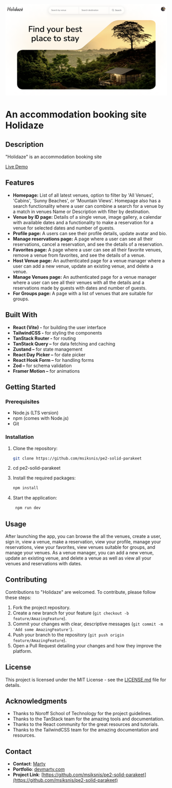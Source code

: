![Mr Cap's Store Logo](/public/assets/homepage.png)

# An accommodation booking site Holidaze

## Description

"Holidaze" is an accommodation booking site

[Live Demo](https://venue-booking-msiksnis.netlify.app/)

## Features

- **Homepage:** List of all latest venues, option to filter by 'All Venues', 'Cabins', 'Sunny Beaches', or 'Mountain Views'. Homepage also has a search functionality where a user can combine a search for a venue by a match in venues Name or Description with filter by destination.
- **Venue by ID page:** Details of a single venue, image gallery, a calendar with available dates and a functionality to make a reservation for a venue for selected dates and number of guests.
- **Profile page:** A users can see their profile details, update avatar and bio.
- **Manage reservations page:** A page where a user can see all their reservations, cancel a reservation, and see the details of a reservation.
- **Favorites page:** A page where a user can see all their favorite venues, remove a venue from favorites, and see the details of a venue.
- **Host Venue page:** An authenticated page for a venue manager where a user can add a new venue, update an existing venue, and delete a venue.
- **Manage Venues page:** An authenticated page for a venue manager where a user can see all their venues with all the details and a reservations made by guests with dates and number of guests.
- **For Groups page:** A page with a list of venues that are suitable for groups.

## Built With

- **React (Vite) -** for building the user interface
- **TailwindCSS -** for styling the components
- **TanStack Router -** for routing
- **TanStack Query –** for data fetching and caching
- **Zustand –** for state management
- **React Day Picker –** for date picker
- **React Hook Form –** for handling forms
- **Zod –** for schema validation
- **Framer Motion –** for animations

## Getting Started

### Prerequisites

- Node.js (LTS version)
- npm (comes with Node.js)
- Git

### Installation

1. Clone the repository:

   ```bash
   git clone https://github.com/msiksnis/pe2-solid-parakeet
   ```

2. cd pe2-solid-parakeet

3. Install the required packages:

   ```bash
   npm install

   ```

4. Start the application:

   ```bash
    npm run dev
   ```

## Usage

After launching the app, you can browse the all the venues, create a user, sign in, view a venue, make a reservation, view your profile, manage your reservations, view your favorites, view venues suitable for groups, and manage your venues. As a venue manager, you can add a new venue, update an existing venue, and delete a venue as well as view all your venues and reservations with dates.

## Contributing

Contributions to "Holidaze" are welcomed. To contribute, please follow these steps:

1. Fork the project repository.
2. Create a new branch for your feature (`git checkout -b feature/AmazingFeature`).
3. Commit your changes with clear, descriptive messages (`git commit -m 'Add some AmazingFeature'`).
4. Push your branch to the repository (`git push origin feature/AmazingFeature`).
5. Open a Pull Request detailing your changes and how they improve the platform.

## License

This project is licensed under the MIT License - see the [LICENSE.md](LICENSE.md) file for details.

## Acknowledgments

- Thanks to Noroff School of Technology for the project guidelines.
- Thanks to the TanStack team for the amazing tools and documentation.
- Thanks to the React community for the great resources and tutorials.
- Thanks to the TailwindCSS team for the amazing documentation and resources.

## Contact

- **Contact**: [Marty](devmarty@gmail.com)
- **Portfolio**: [devmarty.com](https://devmarty.com/)
- **Project Link**: [https://github.com/msiksnis/pe2-solid-parakeet](https://github.com/msiksnis/pe2-solid-parakeet)
